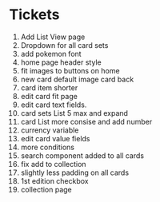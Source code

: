 # Tickets

1. Add List View page
2. Dropdown for all card sets
3. add pokemon font
4. home page header style
5. fit images to buttons on home 
6. new card default image card back
7. card item shorter
8. edit card fit page
9. edit card text fields.
10. card sets List 5 max and expand 
11. card List more consise and add number
12. currency variable
13. edit card value fields 
14. more conditions 
15. search component added to all cards
16. fix add to collection 
17. slightly less padding on all cards 
18. 1st edition checkbox
19. collection page